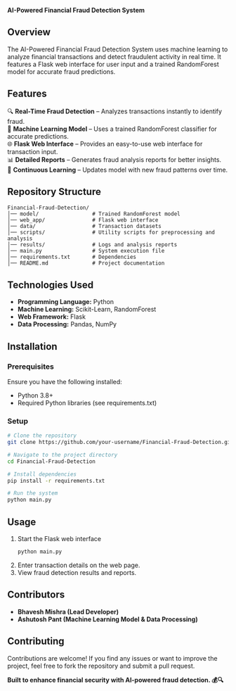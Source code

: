 **AI-Powered Financial Fraud Detection System**

## Overview
The AI-Powered Financial Fraud Detection System uses machine learning to analyze financial transactions and detect fraudulent activity in real time. It features a Flask web interface for user input and a trained RandomForest model for accurate fraud predictions.

## Features

🔍 **Real-Time Fraud Detection** – Analyzes transactions instantly to identify fraud.  
🧠 **Machine Learning Model** – Uses a trained RandomForest classifier for accurate predictions.  
🌐 **Flask Web Interface** – Provides an easy-to-use web interface for transaction input.  
📊 **Detailed Reports** – Generates fraud analysis reports for better insights.  
🔄 **Continuous Learning** – Updates model with new fraud patterns over time.  

## Repository Structure
```
Financial-Fraud-Detection/
│── model/                 # Trained RandomForest model
│── web_app/               # Flask web interface
│── data/                  # Transaction datasets
│── scripts/               # Utility scripts for preprocessing and analysis
│── results/               # Logs and analysis reports
│── main.py                # System execution file
│── requirements.txt       # Dependencies
│── README.md              # Project documentation
```

## Technologies Used

- **Programming Language:** Python  
- **Machine Learning:** Scikit-Learn, RandomForest  
- **Web Framework:** Flask  
- **Data Processing:** Pandas, NumPy  

## Installation

### Prerequisites
Ensure you have the following installed:
- Python 3.8+
- Required Python libraries (see requirements.txt)

### Setup
```sh
# Clone the repository
git clone https://github.com/your-username/Financial-Fraud-Detection.git

# Navigate to the project directory
cd Financial-Fraud-Detection

# Install dependencies
pip install -r requirements.txt

# Run the system
python main.py
```

## Usage
1. Start the Flask web interface  
   ```sh
   python main.py
   ```
2. Enter transaction details on the web page.  
3. View fraud detection results and reports.  

## Contributors
- **Bhavesh Mishra (Lead Developer)**  
- **Ashutosh Pant (Machine Learning Model & Data Processing)**  

## Contributing
Contributions are welcome! If you find any issues or want to improve the project, feel free to fork the repository and submit a pull request.

**Built to enhance financial security with AI-powered fraud detection. 💰🔍**
